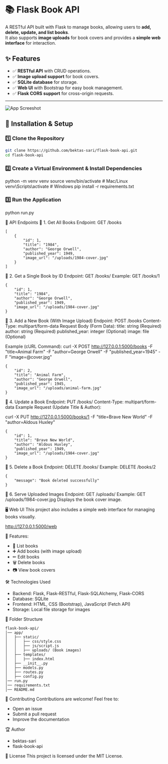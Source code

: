 # 📚 Flask Book API

A RESTful API built with Flask to manage books, allowing users to **add, delete, update, and list books**.  
It also supports **image uploads** for book covers and provides a **simple web interface** for interaction.  

## ✨ Features
- ✅ **RESTful API** with CRUD operations.
- ✅ **Image upload support** for book covers.
- ✅ **SQLite database** for storage.
- ✅ **Web UI** with Bootstrap for easy book management.
- ✅ **Flask CORS support** for cross-origin requests.

---
![App Screeshot](https://github.com/user-attachments/assets/9ff0c0b2-3355-458d-b195-e9856031d32e)

## 🚀 Installation & Setup

### **1️⃣ Clone the Repository**
```sh
git clone https://github.com/bektas-sari/flask-book-api.git
cd flask-book-api
```
### **2️⃣ Create a Virtual Environment & Install Dependencies**
python -m venv venv
source venv/bin/activate  # Mac/Linux
venv\Scripts\activate      # Windows
pip install -r requirements.txt

### **3️⃣ Run the Application**
python run.py

📌 API Endpoints
🔹 1. Get All Books
Endpoint: GET /books
```
[
    {
        "id": 1,
        "title": "1984",
        "author": "George Orwell",
        "published_year": 1949,
        "image_url": "/uploads/1984-cover.jpg"
    }
]
```
🔹 2. Get a Single Book by ID
Endpoint: GET /books/<id>
Example: GET /books/1
```
{
    "id": 1,
    "title": "1984",
    "author": "George Orwell",
    "published_year": 1949,
    "image_url": "/uploads/1984-cover.jpg"
}
```
🔹 3. Add a New Book (With Image Upload)
Endpoint: POST /books
Content-Type: multipart/form-data
Request Body (Form Data):
title: string (Required)
author: string (Required)
published_year: integer (Optional)
image: file (Optional)

Example (cURL Command):
curl -X POST http://127.0.0.1:5000/books -F "title=Animal Farm" -F "author=George Orwell" -F "published_year=1945" -F "image=@cover.jpg"
```
{
    "id": 2,
    "title": "Animal Farm",
    "author": "George Orwell",
    "published_year": 1945,
    "image_url": "/uploads/animal-farm.jpg"
}
```
🔹 4. Update a Book
Endpoint: PUT /books/<id>
Content-Type: multipart/form-data
Example Request (Update Title & Author):

curl -X PUT http://127.0.0.1:5000/books/1 -F "title=Brave New World" -F "author=Aldous Huxley"
```
{
    "id": 1,
    "title": "Brave New World",
    "author": "Aldous Huxley",
    "published_year": 1949,
    "image_url": "/uploads/1984-cover.jpg"
}
```
🔹 5. Delete a Book
Endpoint: DELETE /books/<id>
Example: DELETE /books/2
```
{
    "message": "Book deleted successfully"
}
```
🔹 6. Serve Uploaded Images
Endpoint: GET /uploads/<filename>
Example: GET /uploads/1984-cover.jpg
Displays the book cover image.

🖥️ Web UI
This project also includes a simple web interface for managing books visually.

http://127.0.0.1:5000/web

🎨 Features:
* 📄 List books
* ➕ Add books (with image upload)
* ✏ Edit books
* 🗑 Delete books
* 📷 View book covers

🛠️ Technologies Used
* Backend: Flask, Flask-RESTful, Flask-SQLAlchemy, Flask-CORS
* Database: SQLite
* Frontend: HTML, CSS (Bootstrap), JavaScript (Fetch API)
* Storage: Local file storage for images

📌 Folder Structure
```
flask-book-api/
│── app/
│   ├── static/
│   │   ├── css/style.css
│   │   ├── js/script.js
│   │   ├── uploads/ (Book images)
│   ├── templates/
│   │   ├── index.html
│   ├── __init__.py
│   ├── models.py
│   ├── routes.py
│   ├── config.py
│── run.py
│── requirements.txt
│── README.md
```

🤝 Contributing
Contributions are welcome! Feel free to:

* Open an issue
* Submit a pull request
* Improve the documentation

🏆 Author
* bektas-sari
* flask-book-api

📜 License
This project is licensed under the MIT License.
